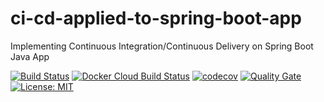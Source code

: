 # ci-cd-applied-to-spring-boot-app
Implementing Continuous Integration/Continuous Delivery on Spring Boot Java App

[![Build Status](https://travis-ci.com/tobiasgrott/ci-cd-applied-to-spring-boot-app.svg?branch=master)](https://travis-ci.com/tobiasgrott/ci-cd-applied-to-spring-boot-app)
[![Docker Cloud Build Status](https://img.shields.io/docker/cloud/build/tobiasgrott/cicd-applied-to-spring-boot-java-app)](https://cloud.docker.com/u/tobiasgrott/repository/docker/tobiasgrott/cicd-applied-to-spring-boot-java-app)
[![codecov](https://codecov.io/gh/tobiasgrott/cicd-applied-to-spring-boot-java-app/branch/master/graph/badge.svg)](https://codecov.io/gh/tobiasgrott/cicd-applied-to-spring-boot-java-app)
[![Quality Gate](https://sonarcloud.io/api/project_badges/measure?project=com.cicd:cicd-applied-to-spring-boot-java-app&metric=alert_status)](https://sonarcloud.io/dashboard/index/com.cicd:cicd-applied-to-spring-boot-java-app)
[![License: MIT](https://img.shields.io/badge/License-MIT-yellow.svg)](https://opensource.org/licenses/MIT)

